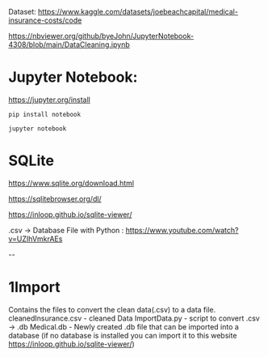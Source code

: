 Dataset: https://www.kaggle.com/datasets/joebeachcapital/medical-insurance-costs/code

https://nbviewer.org/github/byeJohn/JupyterNotebook-4308/blob/main/DataCleaning.ipynb

#  Jupyter Notebook: 
https://jupyter.org/install

```pip install notebook```

```jupyter notebook```

#  SQLite
https://www.sqlite.org/download.html

https://sqlitebrowser.org/dl/

https://inloop.github.io/sqlite-viewer/

.csv -> Database File with Python : https://www.youtube.com/watch?v=UZIhVmkrAEs

--
#  1Import
Contains the files to convert the clean data(.csv) to a data file. 
cleanedInsurance.csv - cleaned Data
ImportData.py - script to convert .csv -> .db 
Medical.db - Newly created .db file that can be imported into a database (if no database is installed you can import it to this website https://inloop.github.io/sqlite-viewer/)

